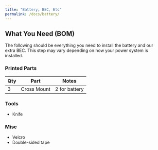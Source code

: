 ```yaml
---
title: "Battery, BEC, Etc"
permalink: /docs/battery/
---
```


## What You Need (BOM)
The following should be everything you need to install the battery and our extra BEC.  This step may vary depending on how your power system is installed.

### Printed Parts

Qty | Part | Notes 
---|---|---
3 | Cross Mount |  2 for battery

### Tools
- Knife

### Misc
- Velcro
- Double-sided tape

